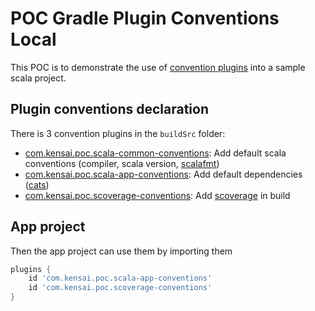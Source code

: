 # POC Gradle Plugin Conventions Local

This POC is to demonstrate the use of [convention plugins](https://docs.gradle.org/current/samples/sample_convention_plugins.html) 
into a sample scala project.

## Plugin conventions declaration

There is 3 convention plugins in the `buildSrc` folder:
 - [com.kensai.poc.scala-common-conventions](buildSrc/src/main/groovy/com.kensai.poc.scala-common-conventions.gradle): Add default scala conventions (compiler, scala version, [scalafmt](https://scalameta.org/scalafmt/))
 - [com.kensai.poc.scala-app-conventions](buildSrc/src/main/groovy/com.kensai.poc.scala-app-conventions.gradle): Add default dependencies ([cats](https://typelevel.org/cats/))
 - [com.kensai.poc.scoverage-conventions](buildSrc/src/main/groovy/com.kensai.poc.scoverage-conventions.gradle): Add [scoverage](https://github.com/scoverage/gradle-scoverage) in build

## App project

Then the app project can use them by importing them
```gradle
plugins {
    id 'com.kensai.poc.scala-app-conventions'
    id 'com.kensai.poc.scoverage-conventions'
}
```
